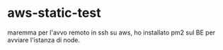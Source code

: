 # aws-static-test
 maremma
per l'avvo remoto in ssh su aws, ho installato pm2 sul BE per avviare l'istanza di node.
